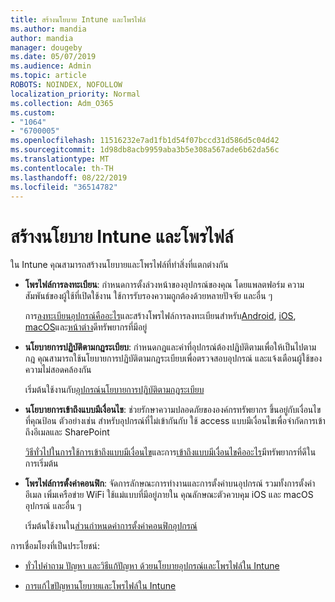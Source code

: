 ```yaml
---
title: สร้างนโยบาย Intune และโพรไฟล์
ms.author: mandia
author: mandia
manager: dougeby
ms.date: 05/07/2019
ms.audience: Admin
ms.topic: article
ROBOTS: NOINDEX, NOFOLLOW
localization_priority: Normal
ms.collection: Adm_O365
ms.custom:
- "1064"
- "6700005"
ms.openlocfilehash: 11516232e7ad1fb1d54f07bccd31d586d5c04d42
ms.sourcegitcommit: 1d98db8acb9959aba3b5e308a567ade6b62da56c
ms.translationtype: MT
ms.contentlocale: th-TH
ms.lasthandoff: 08/22/2019
ms.locfileid: "36514782"
---
```

# <a name="creating-intune-policy-and-profiles"></a>สร้างนโยบาย Intune และโพรไฟล์

ใน Intune คุณสามารถสร้างนโยบายและโพรไฟล์ที่ทำสิ่งที่แตกต่างกัน

- **โพรไฟล์การลงทะเบียน**: กำหนดการตั้งล่วงหน้าของอุปกรณ์ของคุณ โดยแพลตฟอร์ม ความสัมพันธ์ของผู้ใช้ที่เปิดใช้งาน ใช้การรับรองความถูกต้องด้วยหลายปัจจัย และอื่น ๆ

  การ[ลงทะเบียนอุปกรณ์คืออะไร](https://docs.microsoft.com/intune/device-enrollment)และสร้างโพรไฟล์การลงทะเบียนสำหรับ[Android](https://docs.microsoft.com/intune/android-enroll), [iOS](https://docs.microsoft.com/intune/ios-enroll), [macOS](https://docs.microsoft.com/intune/macos-enroll)และ[หน้าต่าง](https://docs.microsoft.com/intune/windows-enrollment-methods)ดีทรัพยากรที่มีอยู่

- **นโยบายการปฏิบัติตามกฎระเบียบ**: กำหนดกฎและค่าที่อุปกรณ์ต้องปฏิบัติตามเพื่อให้เป็นไปตามกฎ คุณสามารถใช้นโยบายการปฏิบัติตามกฎระเบียบเพื่อตรวจสอบอุปกรณ์ และแจ้งเตือนผู้ใช้ของความไม่สอดคล้องกัน

  เริ่มต้นใช้งานกับ[อุปกรณ์นโยบายการปฏิบัติตามกฎระเบียบ](https://docs.microsoft.com/intune/device-compliance-get-started)
- **นโยบายการเข้าถึงแบบมีเงื่อนไข**: ช่วยรักษาความปลอดภัยขององค์กรทรัพยากร ขึ้นอยู่กับเงื่อนไขที่คุณป้อน ตัวอย่างเช่น สำหรับอุปกรณ์ที่ไม่เข้ากันกับ ใช้ access แบบมีเงื่อนไขเพื่อจำกัดการเข้าถึงอีเมลและ SharePoint

  [วิธีทั่วไปในการใช้การเข้าถึงแบบมีเงื่อนไข](https://docs.microsoft.com/intune/conditional-access-intune-common-ways-use)และการ[เข้าถึงแบบมีเงื่อนไขคืออะไร](https://docs.microsoft.com/intune/conditional-access)มีทรัพยากรที่ดีในการเริ่มต้น

- **โพรไฟล์การตั้งค่าคอนฟิก**: จัดการลักษณะการทำงานและการตั้งค่าบนอุปกรณ์ รวมทั้งการตั้งค่าอีเมล เพิ่มเครือข่าย WiFi ใช้แม่แบบที่มีอยู่ภายใน คุณลักษณะตัวควบคุม iOS และ macOS อุปกรณ์ และอื่น ๆ

  เริ่มต้นใช้งานใน[ส่วนกำหนดค่าการตั้งค่าคอนฟิกอุปกรณ์](https://docs.microsoft.com/intune/device-profiles)

การเชื่อมโยงที่เป็นประโยชน์:

- [ทั่วไปคำถาม ปัญหา และวิธีแก้ปัญหา ด้วยนโยบายอุปกรณ์และโพรไฟล์ใน Intune](https://docs.microsoft.com/intune/device-profile-troubleshoot)

- [การแก้ไขปัญหานโยบายและโพรไฟล์ใน Intune](https://docs.microsoft.com/intune/troubleshoot-policies-in-microsoft-intune)
